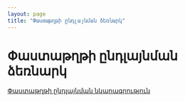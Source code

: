 ```yaml
---
layout: page
title: "Փաստաթղթի ընդլայնման ձեռնարկ" 
---
```


# Փաստաթղթի ընդլայնման ձեռնարկ

[Փաստաթղթի ընդլայնման նկարագրություն](document_events.md)